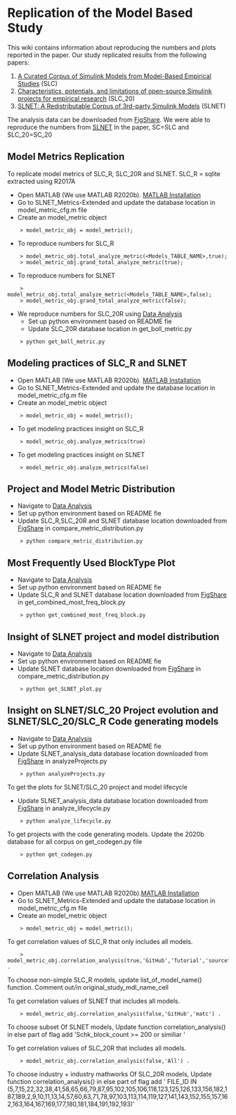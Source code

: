 # Replication of the Model Based Study
This wiki contains information about reproducing the numbers and plots reported in the paper. Our study replicated results from the following papers: 
1. [A Curated Corpus of Simulink Models from Model-Based Empirical Studies] (SLC)
2. [Characteristics, potentials, and limitations of open-source Simulink projects for empirical research] (SLC_20)
3. [SLNET: A Redistributable Corpus of 3rd-party Simulink Models] (SLNET)

The analysis data can be downloaded from [FigShare]. We were able to reproduce the numbers from [SLNET]
In the paper, SC=SLC and SLC_20=SC_20

## Model Metrics Replication
To replicate model metrics of SLC_R, SLC_20R and SLNET. 
SLC_R = sqlite extracted using R2017A

- Open MATLAB (We use MATLAB R2020b). [MATLAB Installation]
- Go to SLNET_Metrics-Extended and update the database location in model_metric_cfg.m file
- Create an model_metric object
````
	> model_metric_obj = model_metric();
````
- To reproduce numbers for SLC_R
````
	> model_metric_obj.total_analyze_metric(<Models_TABLE_NAME>,true);
	> model_metric_obj.grand_total_analyze_metric(true);
````
- To reproduce numbers for SLNET
````
	> model_metric_obj.total_analyze_metric(<Models_TABLE_NAME>,false);
	> model_metric_obj.grand_total_analyze_metric(false);
````
- We reproduce numbers for SLC_20R using [Data Analysis]
	- Set up python environment based on README fie
	- Update SLC_20R database location in get_boll_metric.py
````
	> python get_boll_metric.py
````

## Modeling practices of SLC_R and SLNET
- Open MATLAB (We use MATLAB R2020b).  [MATLAB Installation]
- Go to SLNET_Metrics-Extended and update the database location in model_metric_cfg.m file
- Create an model_metric object
````
	> model_metric_obj = model_metric();
````
- To get modeling practices insight on SLC_R
````
	> model_metric_obj.analyze_metrics(true)
````
- To  get modeling practices insight on SLNET
````
	> model_metric_obj.analyze_metrics(false)

````

## Project and Model Metric Distribution
- Navigate to [Data Analysis]
- Set up python environment based on README fie
- Update SLC_R,SLC_20R and SLNET database location downloaded from [FigShare] in compare_metric_distribution.py

````
	> python compare_metric_distribution.py
````
## Most Frequently Used BlockType Plot
- Navigate to [Data Analysis]
- Set up python environment based on README fie
- Update SLC_R and SLNET database location downloaded from [FigShare] in get_combined_most_freq_block.py
````
	> python get_combined_most_freq_block.py
````
 
## Insight of SLNET project and model distribution
- Navigate to [Data Analysis]
- Set up python environment based on README fie
- Update SLNET database location downloaded from [FigShare] in compare_metric_distribution.py
````
	> python get_SLNET_plot.py
````
## Insight on SLNET/SLC_20 Project evolution and SLNET/SLC_20/SLC_R Code generating models
- Navigate to [Data Analysis]
- Set up python environment based on README fie
- Update SLNET_analysis_data database location downloaded from [FigShare] in analyzeProjects.py
````
	> python analyzeProjects.py
````

To get the plots for SLNET/SLC_20 project and model lifecycle 
- Update SLNET_analysis_data database location downloaded from [FigShare] in analyze_lifecycle.py
````
	> python analyze_lifecycle.py
````

To get projects with the code generating models. Update the 2020b database for all corpus on get_codegen.py file
````
	> python get_codegen.py
````
## Correlation Analysis

- Open MATLAB (We use MATLAB R2020b).[MATLAB Installation]
- Go to SLNET_Metrics-Extended and update the database location in model_metric_cfg.m file
- Create an model_metric object
````
	> model_metric_obj = model_metric();
````
To get correlation values of SLC_R that only includes all  models.
````
	> model_metric_obj.correlation_analysis(true,'GitHub','Tutorial','sourceforge','matc','Others') .
````
To choose non-simple SLC_R models, update list_of_model_name() function. Comment out/in original_study_mdl_name_cell

To get correlation values of SLNET that includes all models. 
````
	> model_metric_obj.correlation_analysis(false,'GitHub','matc') .
````
To choose subset Of SLNET models, Update function correlation_analysis() in else part of flag add 'Schk_block_count >= 200 or similiar '


To get correlation values of SLC_20R that includes all models.
````
	> model_metric_obj.correlation_analysis(false,'All') .
````
  To choose industry + industry mathworks Of SLC_20R models, Update function correlation_analysis() in else part of flag add '
FILE_ID IN (5,7,15,22,32,38,41,58,65,66,79,87,95,102,105,106,118,123,125,126,133,156,182,187,189,2,9,10,11,13,14,57,60,63,71,78,97,103,113,114,119,127,141,143,152,155,157,162,163,164,167,169,177,180,181,184,191,192,193)'



[//]: # (These are reference links used in the body of this note and get stripped out when the markdown processor does its job. There is no need to format nicely because it shouldn't be seen. Thanks SO - http://stackoverflow.com/questions/4823468/store-comments-in-markdown-syntax)
   [A Curated Corpus of Simulink Models from Model-Based Empirical Studies]: <https://ieeexplore.ieee.org/document/8445079>
   [Characteristics, potentials, and limitations of open-source Simulink projects for empirical research]: <https://link.springer.com/article/10.1007/s10270-021-00883-0>
   [SLNET: A Redistributable Corpus of 3rd-party Simulink Models]: <https://dl.acm.org/doi/abs/10.1145/3524842.3528001>
   [Simulink Installation]: <https://github.com/50417/SimReplicationTool/wiki/Simulink-Model-Version>
   [SLNET]: <https://zenodo.org/record/4898432#.Y-utZ9LMIYs>
   [Data Analysis]: <https://github.com/50417/SimReplicationTool/tree/main/analyze_data>
   [MATLAB Installation]: <https://github.com/50417/SLReplicationTool/blob/main/MatlabInstallation.md>
   [FigShare]: <https://figshare.com/s/97cbb9e2585b84553c83>
